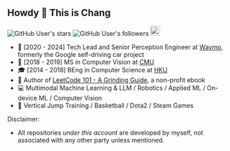 ## Howdy 👋 This is Chang

![GitHub User's stars](https://img.shields.io/github/stars/changgyhub?style=flat-square&logo=github)
![GitHub User's followers](https://img.shields.io/github/followers/changgyhub?style=flat-square&logo=github)
<a href="https://www.linkedin.com/in/changgy/" ><img src="https://img.shields.io/badge/LinkedIn-Follow_Chang_Gao-black?style=social&logo=linkedin" height="22"/> </a>

- 🚖 \[2020 - 2024\] Tech Lead and Senior Perception Engineer at [Waymo](https://www.waymo.com), formerly the Google self-driving car project
- 🏫 \[2018 - 2019\] MS in Computer Vision at [CMU](https://www.cmu.edu/)
- 🎓 \[2014 - 2018\] BEng in Computer Science at [HKU](https://hku.hk/)
- 📝 Author of [LeetCode 101 - A Grinding Guide](https://github.com/changgyhub/leetcode_101), a non-profit ebook
- 💻 Multimodal Machine Learning & LLM / Robotics / Applied ML / On-device ML / Computer Vision
- 🏀 Vertical Jump Training / Basketball / Dota2 / Steam Games

Disclaimer:
- All repositories *under this account* are developed by myself, not associated with any other party unless mentioned.
